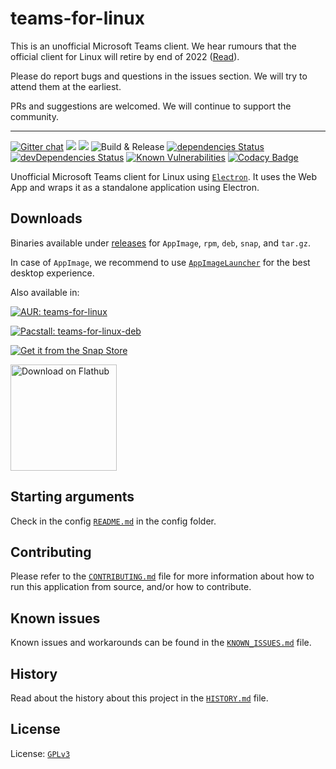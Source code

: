# teams-for-linux

This is an unofficial Microsoft Teams client. We hear rumours that the official client for Linux will retire by end of 2022 ([Read](https://news.ycombinator.com/item?id=32678839)).

Please do report bugs and questions in the issues section. We will try to attend them at the earliest.

PRs and suggestions are welcomed. We will continue to support the community.

---

[![Gitter chat](https://badges.gitter.im/ismaelmartinez/teams-for-linux.png)](https://gitter.im/teams-for-linux/community "Gitter chat")
![](https://img.shields.io/github/release/IsmaelMartinez/teams-for-linux.svg?style=flat)
![](https://img.shields.io/github/downloads/IsmaelMartinez/teams-for-linux/total.svg?style=flat)
![Build & Release](https://github.com/IsmaelMartinez/teams-for-linux/workflows/Build%20&%20Release/badge.svg)
[![dependencies Status](https://david-dm.org/IsmaelMartinez/teams-for-linux/status.svg)](https://david-dm.org/IsmaelMartinez/teams-for-linux)
[![devDependencies Status](https://david-dm.org/IsmaelMartinez/teams-for-linux/dev-status.svg)](https://david-dm.org/IsmaelMartinez/teams-for-linux?type=dev)
[![Known Vulnerabilities](https://snyk.io//test/github/IsmaelMartinez/teams-for-linux/badge.svg?targetFile=package.json)](https://snyk.io//test/github/IsmaelMartinez/teams-for-linux?targetFile=package.json)
[![Codacy Badge](https://api.codacy.com/project/badge/Grade/8954c6c7e85c4ab9b92aef9f54f22eab)](https://www.codacy.com/manual/IsmaelMartinez/teams-for-linux?utm_source=github.com&amp;utm_medium=referral&amp;utm_content=IsmaelMartinez/teams-for-linux&amp;utm_campaign=Badge_Grade)

Unofficial Microsoft Teams client for Linux using [`Electron`](https://electronjs.org/).
It uses the Web App and wraps it as a standalone application using Electron.

## Downloads

Binaries available under [releases](https://github.com/IsmaelMartinez/teams-for-linux/releases) for `AppImage`, `rpm`, `deb`, `snap`, and `tar.gz`.

In case of `AppImage`, we recommend to use [`AppImageLauncher`](https://github.com/TheAssassin/AppImageLauncher) for the best desktop experience.

Also available in:

[![AUR: teams-for-linux](https://img.shields.io/badge/AUR-teams--for--linux-blue.svg)](https://aur.archlinux.org/packages/teams-for-linux)

[![Pacstall: teams-for-linux-deb](https://img.shields.io/badge/Pacstall-teams--for--linux--deb-00958C)](https://github.com/pacstall/pacstall-programs/tree/master/packages/teams-for-linux-deb)

[![Get it from the Snap Store](https://snapcraft.io/static/images/badges/en/snap-store-black.svg)](https://snapcraft.io/teams-for-linux)

<a href='https://flathub.org/apps/details/com.github.IsmaelMartinez.teams_for_linux'><img width='170' alt='Download on Flathub' src='https://flathub.org/assets/badges/flathub-badge-en.png'/></a>

## Starting arguments

Check in the config [`README.md`](app/config/README.md) in the config folder.

## Contributing

Please refer to the [`CONTRIBUTING.md`](CONTRIBUTING.md) file for more information about how to run this application from source, and/or how to contribute.

## Known issues

Known issues and workarounds can be found in the [`KNOWN_ISSUES.md`](KNOWN_ISSUES.md) file.

## History

Read about the history about this project in the [`HISTORY.md`](HISTORY.md) file.

## License

License: [`GPLv3`](LICENSE.md)
